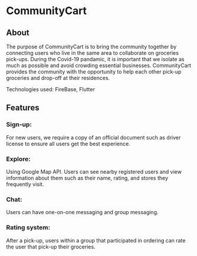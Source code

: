 # CommunityCart

## About
The purpose of CommunityCart is to bring the community together by connecting users who live in the same area to collaborate on groceries pick-ups. During the Covid-19 pandamic, it is important that we isolate as much as possible and avoid crowding essential businesses. CommunityCart provides the community with the opportunity to help each other pick-up groceries and drop-off at their residences. 

Technologies used: FireBase, Flutter

## Features
### Sign-up:
For new users, we require a copy of an official document such as driver license to ensure all users get the best experience.

### Explore:
Using Google Map API. Users can see nearby registered users and view information about them such as their name, rating, and stores they frequently visit.

### Chat:
Users can have one-on-one messaging and group messaging.

### Rating system:
After a pick-up, users within a group that participated in ordering can rate the user that pick-up their groceries.
